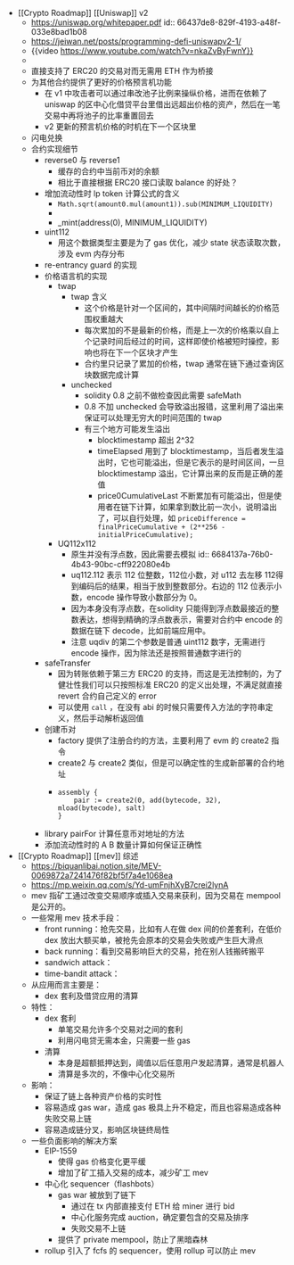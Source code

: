 - [[Crypto Roadmap]] [[Uniswap]] v2
	- https://uniswap.org/whitepaper.pdf
	  id:: 66437de8-829f-4193-a48f-033e8bad1b08
	- https://jeiwan.net/posts/programming-defi-uniswapv2-1/
	- {{video https://www.youtube.com/watch?v=nkaZvByFwnY}}
	-
	- 直接支持了 ERC20 的交易对而无需用 ETH 作为桥接
	- 为其他合约提供了更好的价格预言机功能
		- 在 v1 中攻击者可以通过串改池子比例来操纵价格，进而在依赖了 uniswap 的区中心化借贷平台里借出远超出价格的资产，然后在一笔交易中再将池子的比率重置回去
		- v2 更新的预言机价格的时机在下一个区块里
	- 闪电兑换
	- 合约实现细节
		- reverse0 与 reverse1
			- 缓存的合约中当前币对的余额
			- 相比于直接根据 ERC20 接口读取 balance 的好处？
		- 增加流动性时 lp token 计算公式的含义
			- `Math.sqrt(amount0.mul(amount1)).sub(MINIMUM_LIQUIDITY)`
			-
			- _mint(address(0), MINIMUM_LIQUIDITY)
		- uint112
			- 用这个数据类型主要是为了 gas 优化，减少 state 状态读取次数，涉及 evm 内存分布
		- re-entrancy guard 的实现
		- 价格语言机的实现
			- twap
				- twap 含义
					- 这个价格是针对一个区间的，其中间隔时间越长的价格范围权重越大
					- 每次累加的不是最新的价格，而是上一次的价格乘以自上个记录时间后经过的时间，这样即使价格被短时操控，影响也将在下一个区块才产生
					- 合约里只记录了累加的价格，twap 通常在链下通过查询区块数据完成计算
				- unchecked
					- solidity 0.8 之前不做检查因此需要 safeMath
					- 0.8 不加 unchecked 会导致溢出报错，这里利用了溢出来保证可以处理无穷大的时间范围的 twap
					- 有三个地方可能发生溢出
						- blocktimestamp 超出 2^32
						- timeElapsed 用到了 blocktimestamp，当后者发生溢出时，它也可能溢出，但是它表示的是时间区间，一旦 blocktimestamp 溢出，它计算出来的反而是正确的差值
						- price0CumulativeLast 不断累加有可能溢出，但是使用者在链下计算，如果拿到数比前一次小，说明溢出了，可以自行处理，如
						  `priceDifference = finalPriceCumulative + (2**256 - initialPriceCumulative);`
			- UQ112x112
				- 原生并没有浮点数，因此需要去模拟
				  id:: 6684137a-76b0-4b43-90bc-cff922080e4b
				- uq112.112 表示 112 位整数，112位小数，对 u112 去左移 112得到编码后的结果，相当于放到整数部分。右边的 112 位表示小数，encode 操作导致小数部分为 0。
				- 因为本身没有浮点数，在solidity 只能得到浮点数最接近的整数表达，想得到精确的浮点数表示，需要对合约中 encode 的数据在链下 decode，比如前端应用中。
				- 注意 uqdiv 的第二个参数是普通 uint112 数字，无需进行 encode 操作，因为除法还是按照普通数字进行的
		- safeTransfer
			- 因为转账依赖于第三方 ERC20 的支持，而这是无法控制的，为了健壮性我们可以只按照标准 ERC20 的定义出处理，不满足就直接 revert 合约自己定义的 error
			- 可以使用 `call` ，在没有 abi 的时候只需要传入方法的字符串定义，然后手动解析返回值
		- 创建币对
			- factory 提供了注册合约的方法，主要利用了 evm 的 create2 指令
			- create2 与 create2 类似，但是可以确定性的生成新部署的合约地址
			- ```solidity
			  assembly {
			      pair := create2(0, add(bytecode, 32), mload(bytecode), salt)
			  }
			  ```
		- library pairFor 计算任意币对地址的方法
		- 添加流动性时的 A B 数量计算如何保证正确性
- [[Crypto Roadmap]] [[mev]] 综述
	- https://biquanlibai.notion.site/MEV-0069872a7241476f82bf5f7a4e1068ea
	- https://mp.weixin.qq.com/s/Yd-umFnjhXyB7crei2lynA
	- mev 指矿工通过改变交易顺序或插入交易来获利，因为交易在 mempool 是公开的。
	- 一些常用 mev 技术手段：
		- front running：抢先交易，比如有人在做 dex 间的价差套利，在低价 dex 放出大额买单，被抢先会原本的交易会失败或产生巨大滑点
		- back running：看到交易影响巨大的交易，抢在别人钱搬砖搬平
		- sandwich attack：
		- time-bandit attack：
	- 从应用而言主要是：
		- dex 套利及借贷应用的清算
	- 特性：
		- dex 套利
			- 单笔交易允许多个交易对之间的套利
			- 利用闪电贷无需本金，只需要一些 gas
		- 清算
			- 本身是超额抵押达到，阈值以后任意用户发起清算，通常是机器人
			- 清算是多次的，不像中心化交易所
	- 影响：
		- 保证了链上各种资产价格的实时性
		- 容易造成 gas war，造成 gas 极具上升不稳定，而且也容易造成各种失败交易上链
		- 容易造成链分叉，影响区块链终局性
	- 一些负面影响的解决方案
		- EIP-1559
			- 使得 gas 价格变化更平缓
			- 增加了矿工插入交易的成本，减少矿工 mev
		- 中心化 sequencer（flashbots）
			- gas war 被放到了链下
				- 通过在 tx 内部直接支付 ETH 给 miner 进行 bid
				- 中心化服务完成 auction，确定要包含的交易及排序
				- 失败交易不上链
			- 提供了 private mempool，防止了黑暗森林
		- rollup 引入了 fcfs 的 sequencer，使用 rollup 可以防止 mev